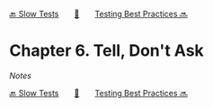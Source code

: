 [🔙 Slow Tests][previous-chapter]&nbsp;&nbsp;&nbsp;&nbsp;&nbsp;&nbsp;&nbsp;[🏡][readme]&nbsp;&nbsp;&nbsp;&nbsp;&nbsp;&nbsp;&nbsp;[Testing Best Practices 🔜][upcoming-chapter]

# Chapter 6. Tell, Don't Ask

_Notes_

[🔙 Slow Tests][previous-chapter]&nbsp;&nbsp;&nbsp;&nbsp;&nbsp;&nbsp;&nbsp;[🏡][readme]&nbsp;&nbsp;&nbsp;&nbsp;&nbsp;&nbsp;&nbsp;[Testing Best Practices 🔜][upcoming-chapter]

[readme]: README.md
[previous-chapter]: ch005-slow-tests.md
[upcoming-chapter]: ch007-testing-best-practices.md